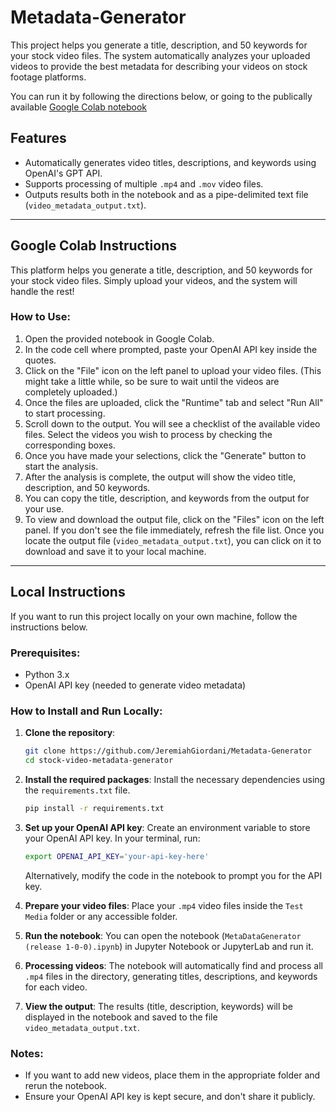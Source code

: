 # Metadata-Generator

This project helps you generate a title, description, and 50 keywords for your stock video files. The system automatically analyzes your uploaded videos to provide the best metadata for describing your videos on stock footage platforms.

You can run it by following the directions below, or going to the publically available <a href='https://colab.research.google.com/drive/1SOC2HraepTh0ifOzvhZseWnx72U22qB0?usp=sharing'>Google Colab notebook<a>

## Features
- Automatically generates video titles, descriptions, and keywords using OpenAI's GPT API.
- Supports processing of multiple `.mp4` and `.mov` video files.
- Outputs results both in the notebook and as a pipe-delimited text file (`video_metadata_output.txt`).

---

## Google Colab Instructions

This platform helps you generate a title, description, and 50 keywords for your stock video files. Simply upload your videos, and the system will handle the rest!

### How to Use:
1. Open the provided notebook in Google Colab.
2. In the code cell where prompted, paste your OpenAI API key inside the quotes.
3. Click on the "File" icon on the left panel to upload your video files. (This might take a little while, so be sure to wait until the videos are completely uploaded.)
4. Once the files are uploaded, click the "Runtime" tab and select "Run All" to start processing.
5. Scroll down to the output. You will see a checklist of the available video files. Select the videos you wish to process by checking the corresponding boxes.
6. Once you have made your selections, click the "Generate" button to start the analysis.
7. After the analysis is complete, the output will show the video title, description, and 50 keywords.
8. You can copy the title, description, and keywords from the output for your use.
9. To view and download the output file, click on the "Files" icon on the left panel. If you don't see the file immediately, refresh the file list. Once you locate the output file (`video_metadata_output.txt`), you can click on it to download and save it to your local machine.

---

## Local Instructions

If you want to run this project locally on your own machine, follow the instructions below.

### Prerequisites:
- Python 3.x
- OpenAI API key (needed to generate video metadata)

### How to Install and Run Locally:
1. **Clone the repository**:
   ```bash
   git clone https://github.com/JeremiahGiordani/Metadata-Generator
   cd stock-video-metadata-generator
   ```

2. **Install the required packages**:
   Install the necessary dependencies using the `requirements.txt` file.
   ```bash
   pip install -r requirements.txt
   ```

3. **Set up your OpenAI API key**:
   Create an environment variable to store your OpenAI API key. In your terminal, run:
   ```bash
   export OPENAI_API_KEY='your-api-key-here'
   ```

   Alternatively, modify the code in the notebook to prompt you for the API key.

4. **Prepare your video files**:
   Place your `.mp4` video files inside the `Test Media` folder or any accessible folder.

5. **Run the notebook**:
   You can open the notebook (`MetaDataGenerator (release 1-0-0).ipynb`) in Jupyter Notebook or JupyterLab and run it.

6. **Processing videos**:
   The notebook will automatically find and process all `.mp4` files in the directory, generating titles, descriptions, and keywords for each video.

7. **View the output**:
   The results (title, description, keywords) will be displayed in the notebook and saved to the file `video_metadata_output.txt`.

### Notes:
- If you want to add new videos, place them in the appropriate folder and rerun the notebook.
- Ensure your OpenAI API key is kept secure, and don't share it publicly.

